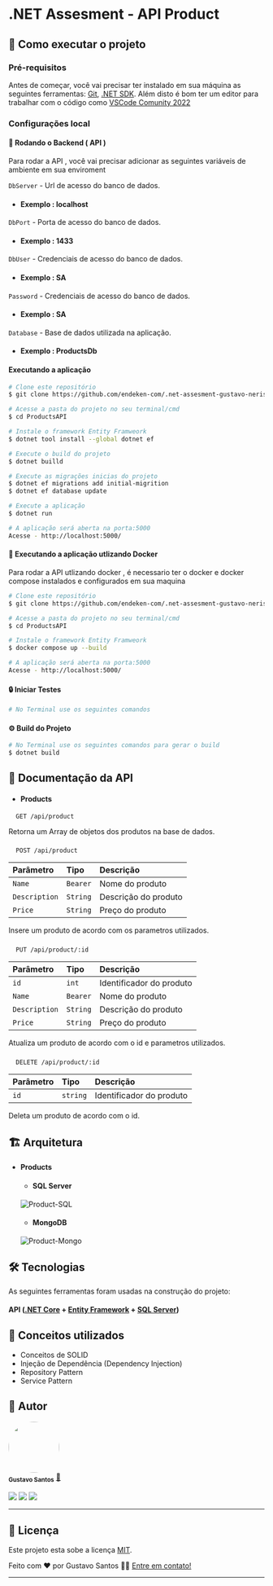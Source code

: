 
# .NET Assesment - API Product



## 🚀 Como executar o projeto



### Pré-requisitos

Antes de começar, você vai precisar ter instalado em sua máquina as seguintes ferramentas:
[Git](https://git-scm.com), [.NET SDK](https://dotnet.microsoft.com/pt-br/download). 
Além disto é bom ter um editor para trabalhar com o código como [VSCode Comunity 2022](https://visualstudio.microsoft.com/pt-br/vs/community/)


### Configurações local

#### 🎲 Rodando o Backend ( API )

Para rodar a API , você vai precisar adicionar as seguintes variáveis de ambiente em sua enviroment

`DbServer` - Url de acesso do banco de dados.

- #### Exemplo : localhost

`DbPort` - Porta de acesso do banco de dados.

- #### Exemplo : 1433

`DbUser` - Credenciais de acesso do banco de dados.

- #### Exemplo : SA

`Password` - Credenciais de acesso do banco de dados.

 - #### Exemplo : SA

`Database` - Base de dados utilizada na aplicação.

- #### Exemplo : ProductsDb




#### Executando a aplicação

```bash
# Clone este repositório
$ git clone https://github.com/endeken-com/.net-assesment-gustavo-neris.git

# Acesse a pasta do projeto no seu terminal/cmd
$ cd ProductsAPI

# Instale o framework Entity Framweork
$ dotnet tool install --global dotnet ef

# Execute o build do projeto
$ dotnet builld

# Execute as migrações inicias do projeto
$ dotnet ef migrations add initial-migrition
$ dotnet ef database update

# Execute a aplicação
$ dotnet run

# A aplicação será aberta na porta:5000
Acesse - http://localhost:5000/

```

#### 👾  Executando a aplicação utlizando Docker

Para rodar a API utlizando docker , é necessario ter o docker e docker compose instalados e configurados em sua maquina

```bash
# Clone este repositório
$ git clone https://github.com/endeken-com/.net-assesment-gustavo-neris.git

# Acesse a pasta do projeto no seu terminal/cmd
$ cd ProductsAPI

# Instale o framework Entity Framweork
$ docker compose up --build

# A aplicação será aberta na porta:5000
Acesse - http://localhost:5000/
```

#### 🔒  Iniciar Testes

```bash
# No Terminal use os seguintes comandos

```

#### ⚙ Build do Projeto

```bash
# No Terminal use os seguintes comandos para gerar o build
$ dotnet build
```


## 📖 Documentação da API

 - #### Products

```http
  GET /api/product
```

 Retorna um Array de objetos dos produtos na base de dados.

### 

```http
  POST /api/product
```

| Parâmetro   | Tipo       | Descrição                                   |
| :---------- | :--------- | :------------------------------------------ |  
| `Name`      | `Bearer` | Nome do produto |
| `Description`      | `String` | Descrição do produto |
| `Price`      | `String` | Preço do produto |

Insere um produto de acordo com os parametros utilizados.

### 

```http
  PUT /api/product/:id
```

| Parâmetro   | Tipo       | Descrição                                   |
| :---------- | :--------- | :------------------------------------------ |
| `id`      | `int` | Identificador do produto |  
| `Name`      | `Bearer` | Nome do produto |
| `Description`      | `String` | Descrição do produto |
| `Price`      | `String` | Preço do produto |

Atualiza um produto de acordo com o id e parametros utilizados.

### 

```http
  DELETE /api/product/:id
```

| Parâmetro   | Tipo       | Descrição                                   |
| :---------- | :--------- | :------------------------------------------ |
| `id`      | `string` | Identificador do produto |      

Deleta um produto de acordo com o id.



## 🏗 Arquitetura

 - #### Products
 
   * #### SQL Server

    ![Product-SQL](https://i.imgur.com/wh9TkRa.png)

   * #### MongoDB

    ![Product-Mongo](https://i.imgur.com/RpQwtpY.png)


####

## 🛠 Tecnologias

As seguintes ferramentas foram usadas na construção do projeto:

#### **API**  ([.NET Core](https://dotnet.microsoft.com/pt-br/download) + [Entity Framework](https://learn.microsoft.com/en-us/aspnet/entity-framework) + [SQL Server](https://www.microsoft.com/pt-br/sql-server/sql-server-downloads))


## 🧾 Conceitos utilizados

- Conceitos de SOLID
- Injeção de Dependência (Dependency Injection)
- Repository Pattern
- Service Pattern
## 🦸 Autor

<div>
 <img style="border-radius: 50%;" src="https://avatars3.githubusercontent.com/u/100292023?s=460&u=61b426b901b8fe02e12019b1fdb67bf0072d4f00&v=4" width="100px;" alt=""/>
   <br />
 <sub><b>Gustavo Santos</b></sub></a> <a href="https://www.linkedin.com/in/gsantos20">🚀</a>
</div>
 <br />

<div>
  <a href="https://instagram.com/guuztta" target="_blank"><img src="https://img.shields.io/badge/-Instagram-%23E4405F?style=for-the-badge&logo=instagram&logoColor=white" target="_blank"></a>
  <a href ="mailto:nerisgs20@gmail.com"><img src="https://img.shields.io/badge/Gmail-D14836?style=for-the-badge&logo=gmail&logoColor=white" target="_blank"></a>
  <a href="https://www.linkedin.com/in/gsantos20" target="_blank"><img src="https://img.shields.io/badge/-LinkedIn-%230077B5?style=for-the-badge&logo=linkedin&logoColor=white" target="_blank"></a>
</div>

---

## 📝 Licença

Este projeto esta sobe a licença [MIT](./LICENSE).

Feito com ❤️ por Gustavo Santos 👋🏽 [Entre em contato!](https://www.linkedin.com/in/gsantos20/)

---
